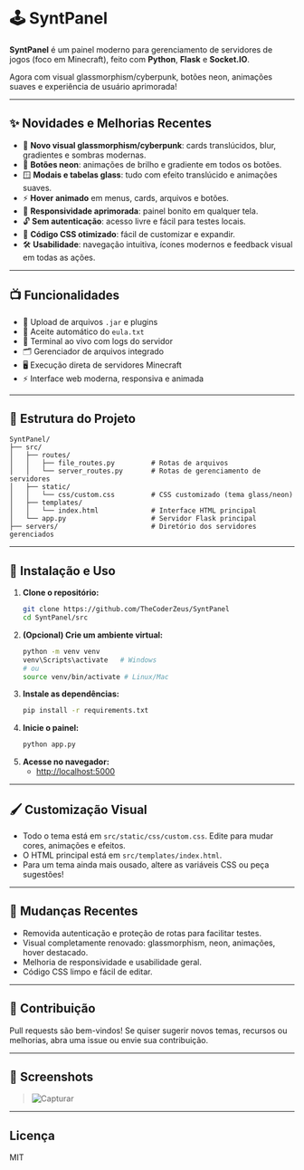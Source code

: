 # 🕹️ SyntPanel

**SyntPanel** é um painel moderno para gerenciamento de servidores de jogos (foco em Minecraft), feito com **Python**, **Flask** e **Socket.IO**.

Agora com visual glassmorphism/cyberpunk, botões neon, animações suaves e experiência de usuário aprimorada!

---

## ✨ Novidades e Melhorias Recentes

- 🎨 **Novo visual glassmorphism/cyberpunk**: cards translúcidos, blur, gradientes e sombras modernas.
- 🌈 **Botões neon**: animações de brilho e gradiente em todos os botões.
- 🪟 **Modais e tabelas glass**: tudo com efeito translúcido e animações suaves.
- ⚡ **Hover animado** em menus, cards, arquivos e botões.
- 📱 **Responsividade aprimorada**: painel bonito em qualquer tela.
- 🔓 **Sem autenticação**: acesso livre e fácil para testes locais.
- 🧹 **Código CSS otimizado**: fácil de customizar e expandir.
- 🛠️ **Usabilidade**: navegação intuitiva, ícones modernos e feedback visual em todas as ações.

---

## 📺 Funcionalidades

- 📂 Upload de arquivos `.jar` e plugins
- 📄 Aceite automático do `eula.txt`
- 💬 Terminal ao vivo com logs do servidor
- 🗂️ Gerenciador de arquivos integrado
- 🖥️ Execução direta de servidores Minecraft
- ⚡ Interface web moderna, responsiva e animada

---

## 📁 Estrutura do Projeto

```
SyntPanel/
├── src/
│   ├── routes/
│   │   ├── file_routes.py         # Rotas de arquivos
│   │   └── server_routes.py       # Rotas de gerenciamento de servidores
│   ├── static/
│   │   └── css/custom.css         # CSS customizado (tema glass/neon)
│   ├── templates/
│   │   └── index.html             # Interface HTML principal
│   └── app.py                     # Servidor Flask principal
├── servers/                       # Diretório dos servidores gerenciados
```

---

## 🚀 Instalação e Uso

1. **Clone o repositório:**
   ```bash
   git clone https://github.com/TheCoderZeus/SyntPanel
   cd SyntPanel/src
   ```
2. **(Opcional) Crie um ambiente virtual:**
   ```bash
   python -m venv venv
   venv\Scripts\activate   # Windows
   # ou
   source venv/bin/activate # Linux/Mac
   ```
3. **Instale as dependências:**
   ```bash
   pip install -r requirements.txt
   ```
4. **Inicie o painel:**
   ```bash
   python app.py
   ```
5. **Acesse no navegador:**
   - [http://localhost:5000](http://localhost:5000)

---

## 🖌️ Customização Visual
- Todo o tema está em `src/static/css/custom.css`. Edite para mudar cores, animações e efeitos.
- O HTML principal está em `src/templates/index.html`.
- Para um tema ainda mais ousado, altere as variáveis CSS ou peça sugestões!

---

## 📝 Mudanças Recentes
- Removida autenticação e proteção de rotas para facilitar testes.
- Visual completamente renovado: glassmorphism, neon, animações, hover destacado.
- Melhoria de responsividade e usabilidade geral.
- Código CSS limpo e fácil de editar.

---

## 🤝 Contribuição
Pull requests são bem-vindos! Se quiser sugerir novos temas, recursos ou melhorias, abra uma issue ou envie sua contribuição.

---

## 📸 Screenshots
> ![Capturar](https://github.com/user-attachments/assets/59068c38-8018-408c-9b15-148524f0bfcc)

---

## Licença
MIT
